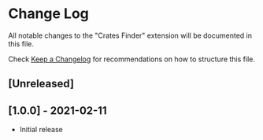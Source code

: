 # Change Log

All notable changes to the "Crates Finder" extension will be documented in this file.

Check [Keep a Changelog](http://keepachangelog.com/) for recommendations on how to structure this file.

## [Unreleased]


## [1.0.0] - 2021-02-11
- Initial release